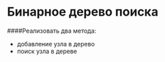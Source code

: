 # Бинарное дерево поиска

####Реализовать два метода:
+ добавление узла в дерево
+ поиск узла в дереве